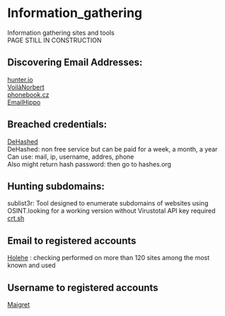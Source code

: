 # Information_gathering
Information gathering sites and tools<br />
PAGE STILL IN CONSTRUCTION<br />

## Discovering Email Addresses:<br />
  [hunter.io](https://hunter.io)<br />
  [VoilàNorbert](https://voilanorbert.com)<br />
  [phonebook.cz](https://phonebook.cz)<br />
  [EmailHippo](https://tools.verifyemailaddress.io)<br />

## Breached credentials:<br />
   [DeHashed](https://dehashed.com)<br />
    DeHashed: non free service but can be paid for a week, a month, a year<br />
    Can use: mail, ip, username, addres, phone<br />
    Also might return hash password: then go to hashes.org<br />

## Hunting subdomains:<br />
  sublist3r: Tool designed to enumerate subdomains of websites using OSINT.looking for a working version without Virustotal API key required<br />
  [crt.sh](crt.sh)<br />

## Email to registered accounts<br />
  [Holehe](https://github.com/megadose/holehe) : checking performed on more than 120 sites among the most known and used<br />
  

## Username to registered accounts<br />
  [Maigret](https://github.com/soxoj/maigret)<br />
  
  

